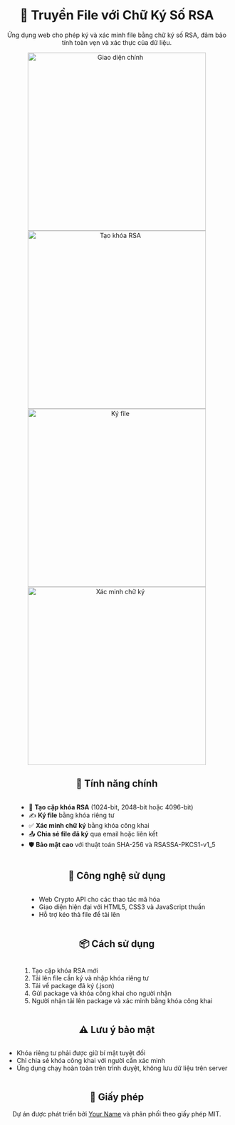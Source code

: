 <div align="center">
  <h1>🔐 Truyền File với Chữ Ký Số RSA</h1>
  <p>Ứng dụng web cho phép ký và xác minh file bằng chữ ký số RSA, đảm bảo tính toàn vẹn và xác thực của dữ liệu.</p>

  <img src="Screenshot-2025-06-13-213705.png" alt="Giao diện chính" width="400">
  <img src="Screenshot-2025-06-13-213724.png" alt="Tạo khóa RSA" width="400">
  <br>
  <img src="Screenshot-2025-06-13-213806.png" alt="Ký file" width="400">
  <img src="Screenshot-2025-06-13-213911.png" alt="Xác minh chữ ký" width="400">

  <h2>🌟 Tính năng chính</h2>
  
  <ul style="text-align: left; display: inline-block;">
    <li>🔑 <strong>Tạo cặp khóa RSA</strong> (1024-bit, 2048-bit hoặc 4096-bit)</li>
    <li>✍️ <strong>Ký file</strong> bằng khóa riêng tư</li>
    <li>✅ <strong>Xác minh chữ ký</strong> bằng khóa công khai</li>
    <li>📤 <strong>Chia sẻ file đã ký</strong> qua email hoặc liên kết</li>
    <li>🛡️ <strong>Bảo mật cao</strong> với thuật toán SHA-256 và RSASSA-PKCS1-v1_5</li>
  </ul>

  <h2>🚀 Công nghệ sử dụng</h2>
  
  <ul style="text-align: left; display: inline-block;">
    <li>Web Crypto API cho các thao tác mã hóa</li>
    <li>Giao diện hiện đại với HTML5, CSS3 và JavaScript thuần</li>
    <li>Hỗ trợ kéo thả file để tải lên</li>
  </ul>

  <h2>📦 Cách sử dụng</h2>
  
  <ol style="text-align: left; display: inline-block;">
    <li>Tạo cặp khóa RSA mới</li>
    <li>Tải lên file cần ký và nhập khóa riêng tư</li>
    <li>Tải về package đã ký (.json)</li>
    <li>Gửi package và khóa công khai cho người nhận</li>
    <li>Người nhận tải lên package và xác minh bằng khóa công khai</li>
  </ol>

  <h2>⚠️ Lưu ý bảo mật</h2>
  
  <ul style="text-align: left; display: inline-block;">
    <li>Khóa riêng tư phải được giữ bí mật tuyệt đối</li>
    <li>Chỉ chia sẻ khóa công khai với người cần xác minh</li>
    <li>Ứng dụng chạy hoàn toàn trên trình duyệt, không lưu dữ liệu trên server</li>
  </ul>

  <h2>📜 Giấy phép</h2>
  
  <p>Dự án được phát triển bởi <a href="https://github.com/YourUsername">Your Name</a> và phân phối theo giấy phép MIT.</p>
</div>
